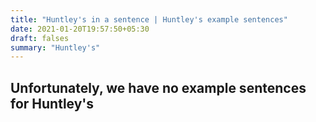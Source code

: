 ```yaml
---
title: "Huntley's in a sentence | Huntley's example sentences"
date: 2021-01-20T19:57:50+05:30
draft: falses
summary: "Huntley's"
---
```

## Unfortunately, we have no example sentences for Huntley's                 
